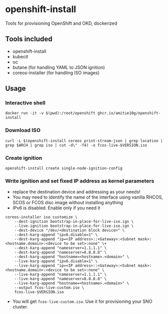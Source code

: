 # openshift-install
Tools for provisioning OpenShift and OKD, dockerized

## Tools included
* openshift-install
* kubectl
* oc
* butane (for handling YAML to JSON ignition)
* coreos-installer (for handling ISO images)

## Usage
### Interactive shell
    docker run -it -v $(pwd):/root/openshift ghcr.io/amitie10g/openshift-install

### Download ISO
    curl -L $(openshift-install coreos print-stream-json | grep location | grep $ARCH | grep iso | cut -d\" -f4) -o fcos-live-$VERSION.iso

### Create ignition
    openshift-install create single-node-ignition-config

### Write ignition and set fixed IP address as kernel parameters 
* replace the destination device and addressing as your needs!
* You may need to identify the name of the interface using vanilla RHCOS, SCOS or FCOS disc image without installing anything
* IPv6 is disabled. Enable only if you need it
```
coreos-installer iso customize \
    --dest-ignition bootstrap-in-place-for-live-iso.ign \
    --live-ignition bootstrap-in-place-for-live-iso.ign \
    --dest-device "/dev/<destination block device>" \
    --dest-karg-append "ipv6.disable=1" \
    --dest-karg-append "ip=<IP address>::<Gateway>:<Subnet mask>:<hostname.domain>:<device to be set>:none" \+
    --dest-karg-append "nameserver=1.1.1.1" \
    --dest-karg-append "nameserver=8.8.8.8" \
    --dest-karg-append "hostname=<hostname>.<domain>" \
    --live-karg-append "ipv6.disable=1" \
    --live-karg-append "ip=<IP address>::<Gateway>:<Subnet mask>:<hostname.domain>:<device to be set>:none" \
    --live-karg-append "nameserver=1.1.1.1" \
    --live-karg-append "nameserver=8.8.8.8" \
    --live-karg-append "hostname=<hostname>.<domain>" \
    --output fcos-live-custom.iso \
    fcos-live-$VERSION.iso
```
* You will get ``fcos-live-custom.iso``. Use it for provisioning your SNO cluster.
